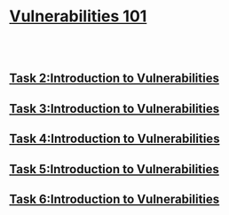 <h1><ins>Vulnerabilities 101</ins></h1><br><br>
<h2><ins>Task 2:Introduction to Vulnerabilities</ins></h2>
<h2><ins>Task 3:Introduction to Vulnerabilities</ins></h2>
<h2><ins>Task 4:Introduction to Vulnerabilities</ins></h2>
<h2><ins>Task 5:Introduction to Vulnerabilities</ins></h2>
<h2><ins>Task 6:Introduction to Vulnerabilities</ins></h2>
